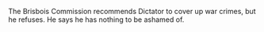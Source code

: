 The Brisbois Commission recommends Dictator to cover up war crimes, but he refuses. He says he has nothing to be ashamed of.
